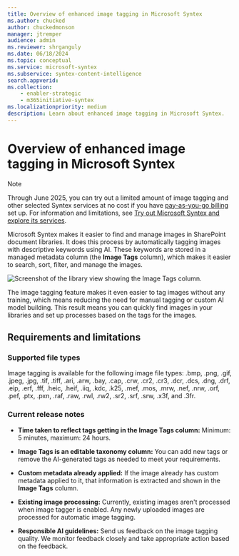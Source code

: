 ```yaml
---
title: Overview of enhanced image tagging in Microsoft Syntex
ms.author: chucked
author: chuckedmonson
manager: jtremper
audience: admin
ms.reviewer: shrganguly
ms.date: 06/18/2024
ms.topic: conceptual
ms.service: microsoft-syntex
ms.subservice: syntex-content-intelligence
search.appverid: 
ms.collection: 
    - enabler-strategic
    - m365initiative-syntex
ms.localizationpriority: medium
description: Learn about enhanced image tagging in Microsoft Syntex.
---
```


# Overview of enhanced image tagging in Microsoft Syntex

> [!NOTE]
> Through June 2025, you can try out a limited amount of image tagging and other selected Syntex services at no cost if you have [pay-as-you-go billing](syntex-azure-billing.md) set up. For information and limitations, see [Try out Microsoft Syntex and explore its services](promo-syntex.md).

Microsoft Syntex makes it easier to find and manage images in SharePoint document libraries. It does this process by automatically tagging images with descriptive keywords using AI. These keywords are stored in a managed metadata column (the **Image Tags** column), which makes it easier to search, sort, filter, and manage the images.

![Screenshot of the library view showing the Image Tags column.](../media/content-understanding/image-tagger-image-tags-column-overview.png)  

The image tagging feature makes it even easier to tag images without any training, which means reducing the need for manual tagging or custom AI model building. This result means you can quickly find images in your libraries and set up processes based on the tags for the images.

## Requirements and limitations

### Supported file types

Image tagging is available for the following image file types: .bmp, .png, .gif, .jpeg, .jpg, .tif, .tiff, .ari, .arw, .bay, .cap, .crw, .cr2, .cr3, .dcr, .dcs, .dng, .drf, .eip, .erf, .fff, .heic, .heif, .iiq, .kdc, .k25, .mef, .mos, .mrw, .nef, .nrw, .orf, .pef, .ptx, .pxn, .raf, .raw, .rwl, .rw2, .sr2, .srf, .srw, .x3f, and .3fr.

### Current release notes

- **Time taken to reflect tags getting in the **Image Tags** column:** Minimum: 5 minutes, maximum: 24 hours.

- **Image Tags is an editable taxonomy column:**  You can add new tags or remove the AI-generated tags as needed to meet your requirements.

- **Custom metadata already applied:** If the image already has custom metadata applied to it, that information is extracted and shown in the **Image Tags** column.

- **Existing image processing:** Currently, existing images aren't processed when image tagger is enabled. Any newly uploaded images are processed for automatic image tagging.

- **Responsible AI guidelines:** Send us feedback on the image tagging quality. We monitor feedback closely and take appropriate action based on the feedback.



<!---
# Set up image tagging in Microsoft Syntex

(Coming soon)

With image tagging in Microsoft Syntex, users can find images through search by searching on image tags, and create workflows based on image tags. By default, basic image tagging is turned on for SharePoint and OneDrive. Images uploaded to either location are automatically scanned and applicable tags are applied, if available, from a list of 37 basic tags. Users can find images through search by searching on the image tags.

When a user uploads an image, the  tagging process runs automatically. If an image is edited, the tagging process runs again to update the tags.

Users with permissions to the image file can see and edit the tags in the file information panel or in the search results page. Once a user edits an image's tags, the system no longer auto-tags that image, even if it's edited.

If you turn tagging off, images will no longer be automatically tagged. Existing tags won't be removed.

> [!NOTE]
> System generated tags may change with updates to the image or our tag technology.

## Configure image tagging

After you [set up Syntex](set-up-content-understanding.md), you can configure image tagging in the Microsoft 365 admin center.

To turn image tagging on or off

1. In the Microsoft 365 admin center, select <a href="https://go.microsoft.com/fwlink/p/?linkid=2171997" target="_blank">**Setup**</a>.

2. Under **Organizational knowledge**, click **Automate content understanding**.

3. Click **Manage**.

4. On the **Image tagging** tab, click **Edit**.

5. Choose to allow **Basic tagging** or turn tagging **Off**.

6. Click **Save**.

    ![Screenshot of image tagging control.](../media/content-understanding/sharepoint-syntex-image-tagging-control.png)
--->

